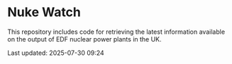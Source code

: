 # Nuke Watch

This repository includes code for retrieving the latest information available on the output of EDF nuclear power plants in the UK.

Last updated: 2025-07-30 09:24